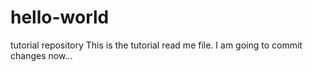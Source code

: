 # hello-world
tutorial repository
This is the tutorial read me file. 
I am going to commit changes now...
